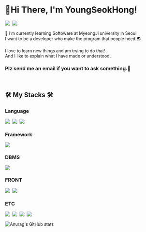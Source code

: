 # 👋Hi There, I'm YoungSeokHong!

<a href="https://spiny-nurse-dec.notion.site/b5ff3cdb34c0466189daf5c59c4be35a" target="_blank"><img src="https://img.shields.io/badge/Profile(KOR)-333333?style=for-the-badge&logo=Notion&logoColor=white"/></a>&nbsp;&nbsp;<img src="https://img.shields.io/badge/cevinlion@gmail.com-EA4335?style=for-the-badge&logo=Gmail&logoColor=white"/>

 🌱 I’m currently learning Softoware at MyeongJi university in Seoul<br>
 I want to be a developer who make the program that people need.🌏
 <br><br>
 I love to learn new things and am trying to do that!<br>
 And I like to explain what I have made or understood.
 ### Plz send me an email if you want to ask something.📧
 <br>
 
## 🛠 My Stacks 🛠
### Language
<img src="https://img.shields.io/badge/Java-007396?style=for-the-badge&logo=Java&logoColor=white"/>&nbsp;
<img src="https://img.shields.io/badge/Python-3776AB?style=for-the-badge&logo=Python&logoColor=white"/>&nbsp;
<img src="https://img.shields.io/badge/cpp-00599C?style=for-the-badge&logo=C&logoColor=white"/>
### Framework
<img src="https://img.shields.io/badge/Spring-6DB33F?style=for-the-badge&logo=Spring&logoColor=white"/>

### DBMS
<img src="https://img.shields.io/badge/MySQL-4479A1?style=for-the-badge&logo=MySQL&logoColor=white"/>

### FRONT
<img src="https://img.shields.io/badge/HTML-E34F26?style=for-the-badge&logo=HTML5&logoColor=white"/>&nbsp;
<img src="https://img.shields.io/badge/JavaScript-F7DF1E?style=for-the-badge&logo=JavaScript&logoColor=black"/>

### ETC
<img src="https://img.shields.io/badge/Git-F05032?style=for-the-badge&logo=Git&logoColor=white"/>&nbsp;
<img src="https://img.shields.io/badge/Linux-FCC624?style=for-the-badge&logo=Linux&logoColor=black"/>&nbsp;
<img src="https://img.shields.io/badge/Android-3DDC84?style=for-the-badge&logo=Android&logoColor=white"/>&nbsp;
<img src="https://img.shields.io/badge/Amazon AWS-232F3E?style=for-the-badge&logo=Amazon AWS&logoColor=white"/>&nbsp;


![Anurag's GitHub stats](https://github-readme-stats.vercel.app/api?username=YoungSeokHong&show_icons=true&theme=dark)
<!--
**YoungSeokHong/YoungSeokHong** is a ✨ _special_ ✨ repository because its `README.md` (this file) appears on your GitHub profile.

Here are some ideas to get you started:

- 🔭 I’m currently working on ...
- 
- 👯 I’m looking to collaborate on ...
- 🤔 I’m looking for help with ...
- 💬 Ask me about ...
- 📫 How to reach me: ...
- 😄 Pronouns: ...
- ⚡ Fun fact: ...
-->
